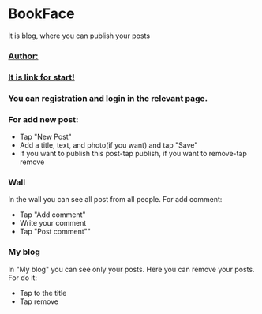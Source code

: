 # BookFace
It is blog, where you can publish your posts
### [Author:](https://github.com/ChernovMykola)

### [It is link for start!](http://mykolachernov.pythonanywhere.com/accounts/login/)
### You can registration and login in the relevant page.

### For add new post:
+ Tap "New Post"
+ Add a title, text, and photo(if you want) and tap "Save"
+ If you want to publish this post-tap publish, if you want to remove-tap remove

### Wall
In the wall you can see all post from all people. For add comment:
+ Tap "Add comment"
+ Write your comment
+ Tap "Post comment""

### My blog
In "My blog" you can see only your posts. Here you can remove your posts. For do it:
+ Tap to the title
+ Tap remove
